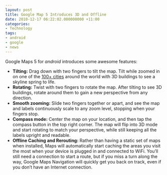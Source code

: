 ```yaml
---
layout: post
title: Google Map 5 Introduces 3D and Offline
date: 2010-12-17 06:22:02.000000000 +11:00
categories:
- Technology
tags:
- android
- google
- news
---
```

Google Maps 5 for *android* introduces some awesome features:

* **Tilting:** Drag down with two fingers to tilt the map. 
  Tilt while zoomed in on one of the [100+ cities][1] around the world with 3D buildings to see a skyline spring to life.
* **Rotating:** Twist with two fingers to rotate the map. 
  After tilting to see 3D buildings, rotate around them to gain a new perspective from any direction.
* **Smooth zooming:** Slide two fingers together or apart, 
  and see the map and labels continuously scale to any zoom level, stopping when your fingers stop.
* **Compass mode:** Center the map on your location, and then tap the compass button in the top right corner. 
  The map will flip into 3D mode and start rotating to match your perspective, while still keeping all the labels upright and readable.
* **Offline Caching and Rerouting:** Rather than having a static set of maps when installed, Maps will automatically start caching the areas you visit the most 
  when your device is plugged in and connected to WiFi. You’ll still need a connection to start a route, 
  but if you miss a turn along the way, Google Maps Navigation will quickly get you back on track, even if you don’t have an Internet connection.

[1]: http://www.google.com/mobile/maps/3d
